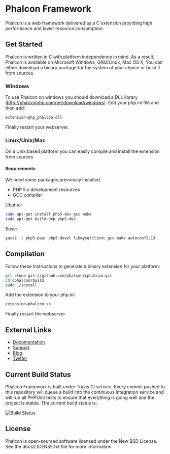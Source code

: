 Phalcon Framework
=================

Phalcon is a web framework delivered as a C extension providing high performance and lower resource consumption.

Get Started
-----------

Phalcon is written in C with platform independence in mind. As a result, Phalcon is available on Microsoft Windows, GNU/Linux, Mac OS X, You can either download a binary package for the system of your choice or build it from sources.

### Windows

To use Phalcon on windows you should download a DLL library (http://phalconphp.com/en/download/windows). Edit your php.ini file and then add:

```bash
extension=php_phalcon.dll
```

Finally restart your webserver.

### Linux/Unix/Mac

On a Unix based platform you can easily compile and install the extension from sources.

#### Requirements
We need some packages previously installed.

* PHP 5.x development resources
* GCC compiler

Ubuntu:

```bash
sudo apt-get install php5-dev gcc make
sudo apt-get build-dep php5-dev
```

Suse:

```bash
yast2 -i php5-pear php5-devel libmysqlclient gcc make autoconf2.13
```

Compilation
-----------

Follow these instructions to generate a binary extension for your platform:

```bash
git clone git://github.com/phalcon/cphalcon.git
cd cphalcon/build
sudo ./install
```

Add the extension to your php.ini

```bash
extension=phalcon.so
```

Finally restart the webserver

External Links
--------------

* [Documentation](http://docs.phalconphp.com/)
* [Support](http://phalconphp.com/support)
* [Blog](http://blog.phalconphp.com)
* [Twitter](http://twitter.com/phalconphp)

Current Build Status
--------------------

Phalcon Framework is built under Travis CI service. Every commit pushed to this repository will queue a build into the continuous integration service and will run all PHPUnit tests to ensure that everything is going well and the project is stable. The current build status is:

[![Build Status](https://secure.travis-ci.org/phalcon/cphalcon.png?branch=master)](http://travis-ci.org/phalcon/cphalcon)

License
-------
Phalcon is open-sourced software licensed under the New BSD License. See the docs/LICENSE.txt file for more information.
